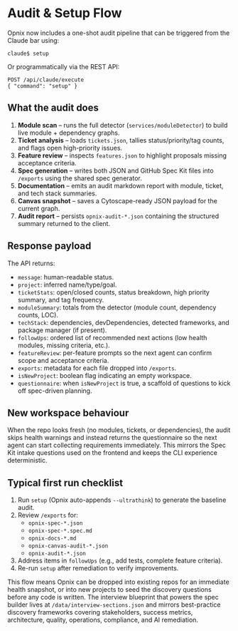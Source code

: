 # Audit & Setup Flow

Opnix now includes a one-shot audit pipeline that can be triggered from the Claude bar using:

```
claude$ setup
```

Or programmatically via the REST API:

```
POST /api/claude/execute
{ "command": "setup" }
```

## What the audit does

1. **Module scan** – runs the full detector (`services/moduleDetector`) to build live module + dependency graphs.
2. **Ticket analysis** – loads `tickets.json`, tallies status/priority/tag counts, and flags open high-priority issues.
3. **Feature review** – inspects `features.json` to highlight proposals missing acceptance criteria.
4. **Spec generation** – writes both JSON and GitHub Spec Kit files into `/exports` using the shared spec generator.
5. **Documentation** – emits an audit markdown report with module, ticket, and tech stack summaries.
6. **Canvas snapshot** – saves a Cytoscape-ready JSON payload for the current graph.
7. **Audit report** – persists `opnix-audit-*.json` containing the structured summary returned to the client.

## Response payload

The API returns:

- `message`: human-readable status.
- `project`: inferred name/type/goal.
- `ticketStats`: open/closed counts, status breakdown, high priority summary, and tag frequency.
- `moduleSummary`: totals from the detector (module count, dependency counts, LOC).
- `techStack`: dependencies, devDependencies, detected frameworks, and package manager (if present).
- `followUps`: ordered list of recommended next actions (low health modules, missing criteria, etc.).
- `featureReview`: per-feature prompts so the next agent can confirm scope and acceptance criteria.
- `exports`: metadata for each file dropped into `/exports`.
- `isNewProject`: boolean flag indicating an empty workspace.
- `questionnaire`: when `isNewProject` is true, a scaffold of questions to kick off spec-driven planning.

## New workspace behaviour

When the repo looks fresh (no modules, tickets, or dependencies), the audit skips health warnings and instead returns the questionnaire so the next agent can start collecting requirements immediately. This mirrors the Spec Kit intake questions used on the frontend and keeps the CLI experience deterministic.

## Typical first run checklist

1. Run `setup` (Opnix auto-appends `--ultrathink`) to generate the baseline audit.
2. Review `/exports` for:
   - `opnix-spec-*.json`
   - `opnix-spec-*.spec.md`
   - `opnix-docs-*.md`
   - `opnix-canvas-audit-*.json`
   - `opnix-audit-*.json`
3. Address items in `followUps` (e.g., add tests, complete feature criteria).
4. Re-run `setup` after remediation to verify improvements.

This flow means Opnix can be dropped into existing repos for an immediate health snapshot, or into new projects to seed the discovery questions before any code is written. The interview blueprint that powers the spec builder lives at `/data/interview-sections.json` and mirrors best-practice discovery frameworks covering stakeholders, success metrics, architecture, quality, operations, compliance, and AI remediation.
